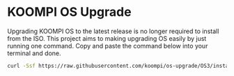 # KOOMPI OS Upgrade

Upgrading KOOMPI OS to the latest release is no longer required to install from the ISO. This project aims to making upgrading OS easily by just running one command. Copy and paste the command below into your terminal and done.

```bash
curl -Ssf https://raw.githubusercontent.com/koompi/os-upgrade/OS3/installer.sh -O && bash installer.sh```
